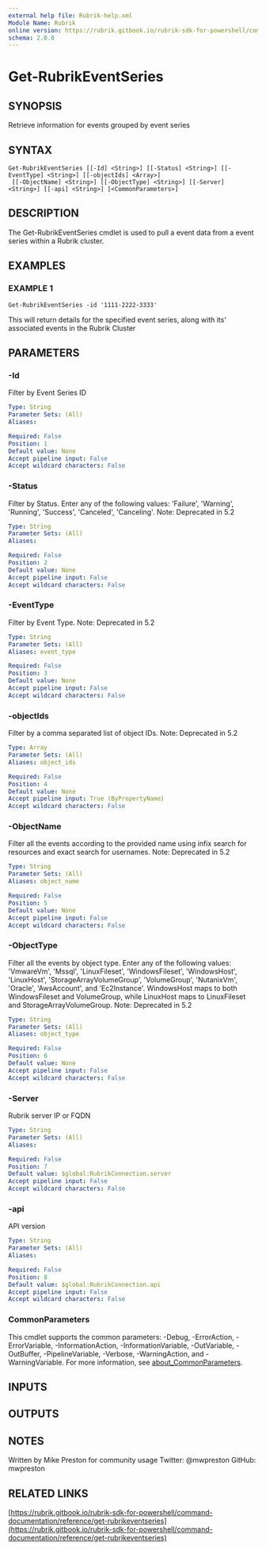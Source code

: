 ```yaml
---
external help file: Rubrik-help.xml
Module Name: Rubrik
online version: https://rubrik.gitbook.io/rubrik-sdk-for-powershell/command-documentation/reference/get-rubrikeventseries
schema: 2.0.0
---
```


# Get-RubrikEventSeries

## SYNOPSIS
Retrieve information for events grouped by event series

## SYNTAX

```
Get-RubrikEventSeries [[-Id] <String>] [[-Status] <String>] [[-EventType] <String>] [[-objectIds] <Array>]
 [[-ObjectName] <String>] [[-ObjectType] <String>] [[-Server] <String>] [[-api] <String>] [<CommonParameters>]
```

## DESCRIPTION
The Get-RubrikEventSeries cmdlet is used to pull a event data from a event series within a Rubrik cluster.

## EXAMPLES

### EXAMPLE 1
```
Get-RubrikEventSeries -id '1111-2222-3333'
```

This will return details for the specified event series, along with its' associated events in the Rubrik Cluster

## PARAMETERS

### -Id
Filter by Event Series ID

```yaml
Type: String
Parameter Sets: (All)
Aliases:

Required: False
Position: 1
Default value: None
Accept pipeline input: False
Accept wildcard characters: False
```

### -Status
Filter by Status.
Enter any of the following values: 'Failure', 'Warning', 'Running', 'Success', 'Canceled', 'Canceling'.
Note: Deprecated in 5.2

```yaml
Type: String
Parameter Sets: (All)
Aliases:

Required: False
Position: 2
Default value: None
Accept pipeline input: False
Accept wildcard characters: False
```

### -EventType
Filter by Event Type.
Note: Deprecated in 5.2

```yaml
Type: String
Parameter Sets: (All)
Aliases: event_type

Required: False
Position: 3
Default value: None
Accept pipeline input: False
Accept wildcard characters: False
```

### -objectIds
Filter by a comma separated list of object IDs.
Note: Deprecated in 5.2

```yaml
Type: Array
Parameter Sets: (All)
Aliases: object_ids

Required: False
Position: 4
Default value: None
Accept pipeline input: True (ByPropertyName)
Accept wildcard characters: False
```

### -ObjectName
Filter all the events according to the provided name using infix search for resources and exact search for usernames.
Note: Deprecated in 5.2

```yaml
Type: String
Parameter Sets: (All)
Aliases: object_name

Required: False
Position: 5
Default value: None
Accept pipeline input: False
Accept wildcard characters: False
```

### -ObjectType
Filter all the events by object type.
Enter any of the following values: 'VmwareVm', 'Mssql', 'LinuxFileset', 'WindowsFileset', 'WindowsHost', 'LinuxHost', 'StorageArrayVolumeGroup', 'VolumeGroup', 'NutanixVm', 'Oracle', 'AwsAccount', and 'Ec2Instance'.
WindowsHost maps to both WindowsFileset and VolumeGroup, while LinuxHost maps to LinuxFileset and StorageArrayVolumeGroup.
Note: Deprecated in 5.2

```yaml
Type: String
Parameter Sets: (All)
Aliases: object_type

Required: False
Position: 6
Default value: None
Accept pipeline input: False
Accept wildcard characters: False
```

### -Server
Rubrik server IP or FQDN

```yaml
Type: String
Parameter Sets: (All)
Aliases:

Required: False
Position: 7
Default value: $global:RubrikConnection.server
Accept pipeline input: False
Accept wildcard characters: False
```

### -api
API version

```yaml
Type: String
Parameter Sets: (All)
Aliases:

Required: False
Position: 8
Default value: $global:RubrikConnection.api
Accept pipeline input: False
Accept wildcard characters: False
```

### CommonParameters
This cmdlet supports the common parameters: -Debug, -ErrorAction, -ErrorVariable, -InformationAction, -InformationVariable, -OutVariable, -OutBuffer, -PipelineVariable, -Verbose, -WarningAction, and -WarningVariable. For more information, see [about_CommonParameters](http://go.microsoft.com/fwlink/?LinkID=113216).

## INPUTS

## OUTPUTS

## NOTES
Written by Mike Preston for community usage
Twitter: @mwpreston
GitHub: mwpreston

## RELATED LINKS

[https://rubrik.gitbook.io/rubrik-sdk-for-powershell/command-documentation/reference/get-rubrikeventseries](https://rubrik.gitbook.io/rubrik-sdk-for-powershell/command-documentation/reference/get-rubrikeventseries)

